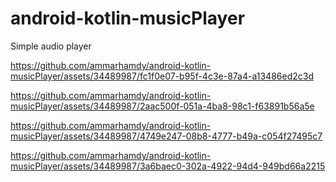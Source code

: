 # android-kotlin-musicPlayer
Simple audio player




https://github.com/ammarhamdy/android-kotlin-musicPlayer/assets/34489987/fc1f0e07-b95f-4c3e-87a4-a13486ed2c3d



https://github.com/ammarhamdy/android-kotlin-musicPlayer/assets/34489987/2aac500f-051a-4ba8-98c1-f63891b56a5e



https://github.com/ammarhamdy/android-kotlin-musicPlayer/assets/34489987/4749e247-08b8-4777-b49a-c054f27495c7



https://github.com/ammarhamdy/android-kotlin-musicPlayer/assets/34489987/3a6baec0-302a-4922-94d4-949bd66a2215



